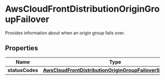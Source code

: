 

# AwsCloudFrontDistributionOriginGroupFailover

Provides information about when an origin group fails over.

## Properties

| Name | Type | Description | Notes |
|------------ | ------------- | ------------- | -------------|
|**statusCodes** | [**AwsCloudFrontDistributionOriginGroupFailoverStatusCodes**](AwsCloudFrontDistributionOriginGroupFailoverStatusCodes.md) |  |  [optional] |



